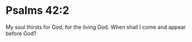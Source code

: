 # Psalms 42:2

My soul thirsts for God, for the living God. When shall I come and appear before God?
